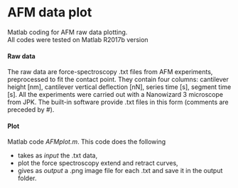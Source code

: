 # AFM data plot
Matlab coding for AFM raw data plotting.  
All codes were tested on Matlab R2017b version

#### Raw data
The raw data are force-spectroscopy .txt files from AFM experiments, preprocessed to fit the contact point.
They contain four columns: cantilever height [nm], cantilever vertical deflection [nN], series time [s], segment time [s].
All the experiments were carried out with a Nanowizard 3 microscope from JPK.
The built-in software provide .txt files in this form (comments are preceded by #).

#### Plot
Matlab code *AFMplot.m*.
This code does the following
* takes as _input_ the .txt data,
* plot the force spectroscopy extend and retract curves,
* gives as _output_ a .png image file for each .txt and save it in the output folder.
